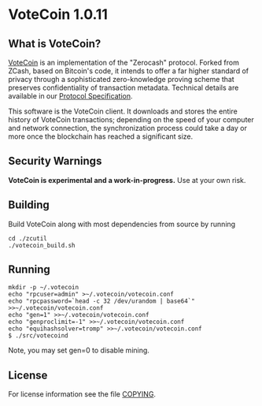 VoteCoin 1.0.11
===============

What is VoteCoin?
-----------------

[VoteCoin](https://votecoin.site/) is an implementation of the "Zerocash" protocol.
Forked from ZCash, based on Bitcoin's code, it intends to offer a far higher standard of privacy
through a sophisticated zero-knowledge proving scheme that preserves
confidentiality of transaction metadata. Technical details are available
in our [Protocol Specification](https://github.com/zcash/zips/raw/master/protocol/protocol.pdf).

This software is the VoteCoin client. It downloads and stores the entire history
of VoteCoin transactions; depending on the speed of your computer and network
connection, the synchronization process could take a day or more once the
blockchain has reached a significant size.

Security Warnings
-----------------

**VoteCoin is experimental and a work-in-progress.** Use at your own risk.


Building
--------

Build VoteCoin along with most dependencies from source by running

    cd ./zcutil
    ./votecoin_build.sh


Running
-------

    mkdir -p ~/.votecoin
    echo "rpcuser=admin" >~/.votecoin/votecoin.conf
    echo "rpcpassword=`head -c 32 /dev/urandom | base64`" >>~/.votecoin/votecoin.conf
    echo "gen=1" >>~/.votecoin/votecoin.conf
    echo "genproclimit=-1" >>~/.votecoin/votecoin.conf
    echo "equihashsolver=tromp" >>~/.votecoin/votecoin.conf
    $ ./src/votecoind

Note, you may set gen=0 to disable mining.


License
-------

For license information see the file [COPYING](COPYING).
